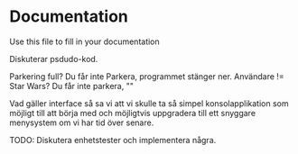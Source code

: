 # Documentation

Use this file to fill in your documentation



Diskuterar psdudo-kod.

Parkering full? Du får inte Parkera, programmet stänger ner.
Användare != Star Wars?  Du får inte parkera, ""

Vad gäller interface så sa vi att vi skulle ta så simpel konsolapplikation som möjligt till att börja med och möjligtvis uppgradera till ett snyggare menysystem om vi har tid över senare.


TODO: Diskutera enhetstester och implementera några.
